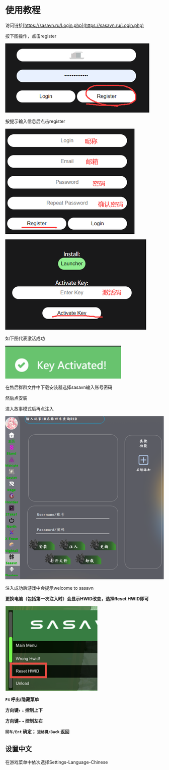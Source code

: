 # 使用教程

访问链接[https://sasavn.ru/Login.php](https://sasavn.ru/Login.php)

按下图操作，点击register

![](<../../.gitbook/assets/image (88).png>)

按提示输入信息后点击register

![](<../../.gitbook/assets/image (42).png>)

![](<../../.gitbook/assets/image (174).png>)

如下图代表激活成功

![](<../../.gitbook/assets/image (48).png>)

在售后群群文件中下载安装器选择sasavn输入账号密码

然后点安装

进入故事模式后再点注入

![](<../../.gitbook/assets/image (161).png>)

注入成功后游戏中会提示welcome to sasavn



**更换电脑（包括第一次注入时）会显示HWID改变，选择Reset HWID即可**

![](<../../.gitbook/assets/image (139).png>)

**`F4` 呼出/隐藏菜单**

**方向键`↑`  `↓` 控制上下**

**方向键`←`  `→` 控制左右**

**`回车/Ent` 确定； `退格键/Back` 返回**

## 设置中文

在游戏菜单中依次选择Settings-Language-Chinese
